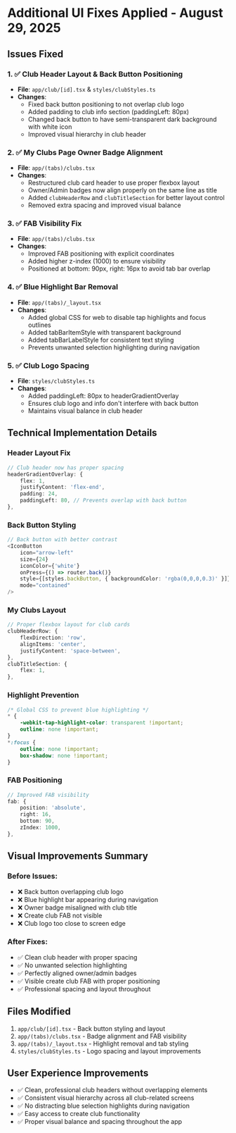 # Additional UI Fixes Applied - August 29, 2025

## Issues Fixed

### 1. ✅ Club Header Layout & Back Button Positioning
- **File**: `app/club/[id].tsx` & `styles/clubStyles.ts`
- **Changes**:
  - Fixed back button positioning to not overlap club logo
  - Added padding to club info section (paddingLeft: 80px)
  - Changed back button to have semi-transparent dark background with white icon
  - Improved visual hierarchy in club header

### 2. ✅ My Clubs Page Owner Badge Alignment
- **File**: `app/(tabs)/clubs.tsx`
- **Changes**:
  - Restructured club card header to use proper flexbox layout
  - Owner/Admin badges now align properly on the same line as title
  - Added `clubHeaderRow` and `clubTitleSection` for better layout control
  - Removed extra spacing and improved visual balance

### 3. ✅ FAB Visibility Fix
- **File**: `app/(tabs)/clubs.tsx`
- **Changes**:
  - Improved FAB positioning with explicit coordinates
  - Added higher z-index (1000) to ensure visibility
  - Positioned at bottom: 90px, right: 16px to avoid tab bar overlap

### 4. ✅ Blue Highlight Bar Removal
- **File**: `app/(tabs)/_layout.tsx`
- **Changes**:
  - Added global CSS for web to disable tap highlights and focus outlines
  - Added tabBarItemStyle with transparent background
  - Added tabBarLabelStyle for consistent text styling
  - Prevents unwanted selection highlighting during navigation

### 5. ✅ Club Logo Spacing
- **File**: `styles/clubStyles.ts`
- **Changes**:
  - Added paddingLeft: 80px to headerGradientOverlay
  - Ensures club logo and info don't interfere with back button
  - Maintains visual balance in club header

## Technical Implementation Details

### Header Layout Fix
```typescript
// Club header now has proper spacing
headerGradientOverlay: {
    flex: 1,
    justifyContent: 'flex-end',
    padding: 24,
    paddingLeft: 80, // Prevents overlap with back button
},
```

### Back Button Styling
```typescript
// Back button with better contrast
<IconButton
    icon="arrow-left"
    size={24}
    iconColor={'white'}
    onPress={() => router.back()}
    style={[styles.backButton, { backgroundColor: 'rgba(0,0,0,0.3)' }]}
    mode="contained"
/>
```

### My Clubs Layout
```typescript
// Proper flexbox layout for club cards
clubHeaderRow: {
    flexDirection: 'row',
    alignItems: 'center',
    justifyContent: 'space-between',
},
clubTitleSection: {
    flex: 1,
},
```

### Highlight Prevention
```css
/* Global CSS to prevent blue highlighting */
* {
    -webkit-tap-highlight-color: transparent !important;
    outline: none !important;
}
*:focus {
    outline: none !important;
    box-shadow: none !important;
}
```

### FAB Positioning
```typescript
// Improved FAB visibility
fab: {
    position: 'absolute',
    right: 16,
    bottom: 90,
    zIndex: 1000,
},
```

## Visual Improvements Summary

### Before Issues:
- ❌ Back button overlapping club logo
- ❌ Blue highlight bar appearing during navigation
- ❌ Owner badge misaligned with club title
- ❌ Create club FAB not visible
- ❌ Club logo too close to screen edge

### After Fixes:
- ✅ Clean club header with proper spacing
- ✅ No unwanted selection highlighting
- ✅ Perfectly aligned owner/admin badges
- ✅ Visible create club FAB with proper positioning
- ✅ Professional spacing and layout throughout

## Files Modified
1. `app/club/[id].tsx` - Back button styling and layout
2. `app/(tabs)/clubs.tsx` - Badge alignment and FAB visibility
3. `app/(tabs)/_layout.tsx` - Highlight removal and tab styling
4. `styles/clubStyles.ts` - Logo spacing and layout improvements

## User Experience Improvements
- ✅ Clean, professional club headers without overlapping elements
- ✅ Consistent visual hierarchy across all club-related screens
- ✅ No distracting blue selection highlights during navigation
- ✅ Easy access to create club functionality
- ✅ Proper visual balance and spacing throughout the app
